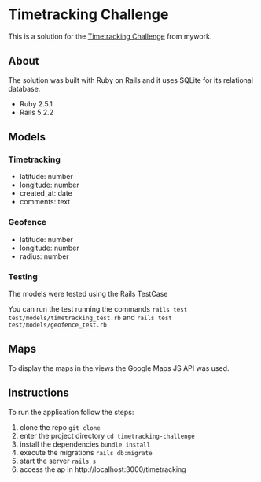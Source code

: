 # Timetracking Challenge

This is a solution for the [Timetracking Challenge](https://github.com/mywork/mywork-challenge) from mywork.

## About

The solution was built with Ruby on Rails and it uses SQLite for its relational database.
 - Ruby 2.5.1
 - Rails 5.2.2

## Models
 ### Timetracking
  - latitude: number
  - longitude: number
  - created_at: date
  - comments: text

 ### Geofence
  - latitude: number
  - longitude: number
  - radius: number

 ### Testing
 The models were tested using the Rails TestCase

 You can run the test running the commands
 ```rails test test/models/timetracking_test.rb```
 and
 ```rails test test/models/geofence_test.rb```

## Maps
To display the maps in the views the Google Maps JS API was used.

## Instructions

To run the application follow the steps:
 1. clone the repo ```git clone ```
 2. enter the project directory ```cd timetracking-challenge```
 3. install the dependencies ```bundle install```
 4. execute the migrations ```rails db:migrate```
 5. start the server ```rails s```
 6. access the ap in http://localhost:3000/timetracking
